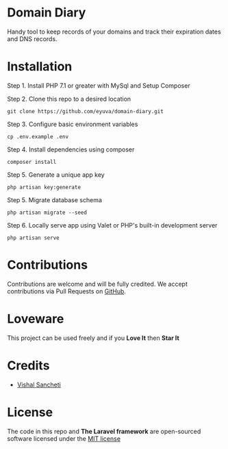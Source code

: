 # Domain Diary
Handy tool to keep records of your domains and track their expiration dates and DNS records.

# Installation

Step 1. Install PHP 7.1 or greater with MySql and Setup Composer

Step 2. Clone this repo to a desired location

```
git clone https://github.com/eyuva/domain-diary.git
```

Step 3. Configure basic environment variables

```
cp .env.example .env
``````

Step 4. Install dependencies using composer
```
composer install
```
Step 5. Generate a unique app key

```
php artisan key:generate
```

Step 5. Migrate database schema

```
php artisan migrate --seed
```
Step 6. Locally serve app using Valet or PHP's built-in development server

```
php artisan serve
```


# Contributions
Contributions are welcome and will be fully credited. We accept contributions via Pull Requests on [GitHub](https://github.com/eyuva/domain-diary).

# Loveware
This project can be used freely and if you **Love It** then **Star It**

# Credits
* [Vishal Sancheti](https://github.com/vishal-sancheti)

# License

The code in this repo and **The Laravel framework** are open-sourced software licensed under the [MIT license](http://opensource.org/licenses/MIT)
